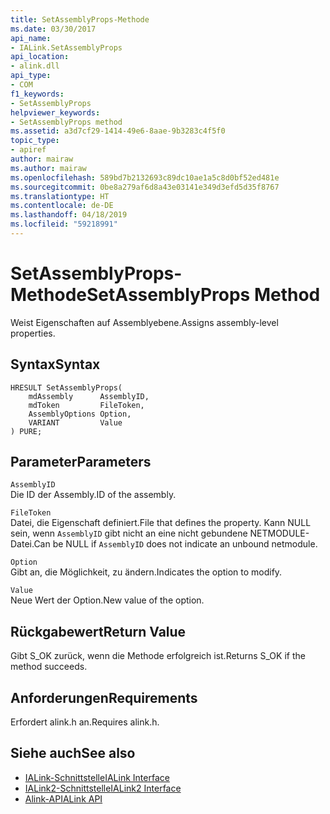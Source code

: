```yaml
---
title: SetAssemblyProps-Methode
ms.date: 03/30/2017
api_name:
- IALink.SetAssemblyProps
api_location:
- alink.dll
api_type:
- COM
f1_keywords:
- SetAssemblyProps
helpviewer_keywords:
- SetAssemblyProps method
ms.assetid: a3d7cf29-1414-49e6-8aae-9b3283c4f5f0
topic_type:
- apiref
author: mairaw
ms.author: mairaw
ms.openlocfilehash: 589bd7b2132693c89dc10ae1a5c8d0bf52ed481e
ms.sourcegitcommit: 0be8a279af6d8a43e03141e349d3efd5d35f8767
ms.translationtype: HT
ms.contentlocale: de-DE
ms.lasthandoff: 04/18/2019
ms.locfileid: "59218991"
---
```

# <a name="setassemblyprops-method"></a><span data-ttu-id="cdea1-102">SetAssemblyProps-Methode</span><span class="sxs-lookup"><span data-stu-id="cdea1-102">SetAssemblyProps Method</span></span>
<span data-ttu-id="cdea1-103">Weist Eigenschaften auf Assemblyebene.</span><span class="sxs-lookup"><span data-stu-id="cdea1-103">Assigns assembly-level properties.</span></span>  
  
## <a name="syntax"></a><span data-ttu-id="cdea1-104">Syntax</span><span class="sxs-lookup"><span data-stu-id="cdea1-104">Syntax</span></span>  
  
```  
HRESULT SetAssemblyProps(  
    mdAssembly      AssemblyID,  
    mdToken         FileToken,  
    AssemblyOptions Option,  
    VARIANT         Value  
) PURE;  
```  
  
## <a name="parameters"></a><span data-ttu-id="cdea1-105">Parameter</span><span class="sxs-lookup"><span data-stu-id="cdea1-105">Parameters</span></span>  
 `AssemblyID`  
 <span data-ttu-id="cdea1-106">Die ID der Assembly.</span><span class="sxs-lookup"><span data-stu-id="cdea1-106">ID of the assembly.</span></span>  
  
 `FileToken`  
 <span data-ttu-id="cdea1-107">Datei, die Eigenschaft definiert.</span><span class="sxs-lookup"><span data-stu-id="cdea1-107">File that defines the property.</span></span> <span data-ttu-id="cdea1-108">Kann NULL sein, wenn `AssemblyID` gibt nicht an eine nicht gebundene NETMODULE-Datei.</span><span class="sxs-lookup"><span data-stu-id="cdea1-108">Can be NULL if `AssemblyID` does not indicate an unbound netmodule.</span></span>  
  
 `Option`  
 <span data-ttu-id="cdea1-109">Gibt an, die Möglichkeit, zu ändern.</span><span class="sxs-lookup"><span data-stu-id="cdea1-109">Indicates the option to modify.</span></span>  
  
 `Value`  
 <span data-ttu-id="cdea1-110">Neue Wert der Option.</span><span class="sxs-lookup"><span data-stu-id="cdea1-110">New value of the option.</span></span>  
  
## <a name="return-value"></a><span data-ttu-id="cdea1-111">Rückgabewert</span><span class="sxs-lookup"><span data-stu-id="cdea1-111">Return Value</span></span>  
 <span data-ttu-id="cdea1-112">Gibt S_OK zurück, wenn die Methode erfolgreich ist.</span><span class="sxs-lookup"><span data-stu-id="cdea1-112">Returns S_OK if the method succeeds.</span></span>  
  
## <a name="requirements"></a><span data-ttu-id="cdea1-113">Anforderungen</span><span class="sxs-lookup"><span data-stu-id="cdea1-113">Requirements</span></span>  
 <span data-ttu-id="cdea1-114">Erfordert alink.h an.</span><span class="sxs-lookup"><span data-stu-id="cdea1-114">Requires alink.h.</span></span>  
  
## <a name="see-also"></a><span data-ttu-id="cdea1-115">Siehe auch</span><span class="sxs-lookup"><span data-stu-id="cdea1-115">See also</span></span>

- [<span data-ttu-id="cdea1-116">IALink-Schnittstelle</span><span class="sxs-lookup"><span data-stu-id="cdea1-116">IALink Interface</span></span>](../../../../docs/framework/unmanaged-api/alink/ialink-interface.md)
- [<span data-ttu-id="cdea1-117">IALink2-Schnittstelle</span><span class="sxs-lookup"><span data-stu-id="cdea1-117">IALink2 Interface</span></span>](../../../../docs/framework/unmanaged-api/alink/ialink2-interface.md)
- [<span data-ttu-id="cdea1-118">Alink-API</span><span class="sxs-lookup"><span data-stu-id="cdea1-118">ALink API</span></span>](../../../../docs/framework/unmanaged-api/alink/index.md)
